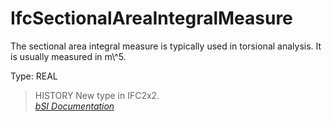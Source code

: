 IfcSectionalAreaIntegralMeasure
===============================
The sectional area integral measure is typically used in torsional analysis.
It is usually measured in m\\\^5.  
  
Type: REAL  
  
> HISTORY  New type in IFC2x2.  
[ _bSI
Documentation_](https://standards.buildingsmart.org/IFC/DEV/IFC4_2/FINAL/HTML/schema/ifcmeasureresource/lexical/ifcsectionalareaintegralmeasure.htm)


